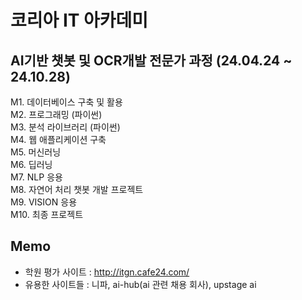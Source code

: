 # 코리아 IT 아카데미

## AI기반 챗봇 및 OCR개발 전문가 과정 (24.04.24 ~ 24.10.28)
M1. 데이터베이스 구축 및 활용  
M2. 프로그래밍 (파이썬)  
M3. 분석 라이브러리 (파이썬)  
M4. 웹 애플리케이션 구축  
M5. 머신러닝  
M6. 딥러닝  
M7. NLP 응용  
M8. 자연어 처리 챗봇 개발 프로젝트  
M9. VISION 응용  
M10. 최종 프로젝트  
  
## Memo
- 학원 평가 사이트 : http://itgn.cafe24.com/
- 유용한 사이트들 : 니파, ai-hub(ai 관련 채용 회사), upstage ai
